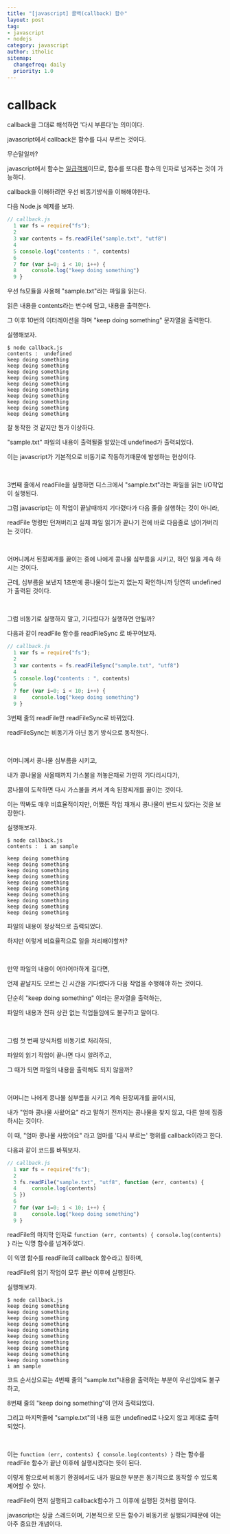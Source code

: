 ```yaml
---
title: "[javascript] 콜백(callback) 함수"
layout: post
tag:
- javascript
- nodejs
category: javascript
author: itholic
sitemap:
  changefreq: daily
  priority: 1.0
---
```


# callback

callback을 그대로 해석하면 '다시 부른다'는 의미이다.

javascript에서 callback은 함수를 다시 부르는 것이다.

무슨말일까?

javascript에서 함수는 <a href="https://itholic.github.io/etc-first-class-citizen/">일급객체</a>이므로, 함수를 또다른 함수의 인자로 넘겨주는 것이 가능하다.

callback을 이해하려면 우선 비동기방식을 이해해야한다.

다음 Node.js 예제를 보자.

```js
// callback.js
  1 var fs = require("fs");
  2
  3 var contents = fs.readFile("sample.txt", "utf8")
  4
  5 console.log("contents : ", contents)
  6
  7 for (var i=0; i < 10; i++) {
  8     console.log("keep doing something")
  9 }
```

우선 fs모듈을 사용해 "sample.txt"라는 파일을 읽는다.

읽은 내용을 contents라는 변수에 담고, 내용을 출력한다.

그 이후 10번의 이터레이션을 하며 "keep doing something" 문자열을 출력한다.

실행해보자.

```
$ node callback.js
contents :  undefined
keep doing something
keep doing something
keep doing something
keep doing something
keep doing something
keep doing something
keep doing something
keep doing something
keep doing something
keep doing something
```

잘 동작한 것 같지만 뭔가 이상하다.

"sample.txt" 파일의 내용이 출력될줄 알았는데 undefined가 출력되었다.

이는 javascript가 기본적으로 비동기로 작동하기때문에 발생하는 현상이다.

<br/>

3번째 줄에서 readFile을 실행하면 디스크에서 "sample.txt"라는 파일을 읽는 I/O작업이 실행된다.

그럼 javascript는 이 작업이 끝날때까지 기다렸다가 다음 줄을 실행하는 것이 아니라,

readFile 명령만 던져버리고 실제 파일 읽기가 끝나기 전에 바로 다음줄로 넘어가버리는 것이다.

<br/>

어머니께서 된장찌개를 끓이는 중에 나에게 콩나물 심부름을 시키고, 하던 일을 계속 하시는 것이다.

근데, 심부름을 보낸지 1초만에 콩나물이 있는지 없는지 확인하니까 당연히 undefined가 출력된 것이다.

<br/>

그럼 비동기로 실행하지 말고, 기다렸다가 실행하면 안될까?

다음과 같이 readFile 함수를 readFileSync 로 바꾸어보자.

```js
// callback.js
  1 var fs = require("fs");
  2
  3 var contents = fs.readFileSync("sample.txt", "utf8")
  4
  5 console.log("contents : ", contents)
  6
  7 for (var i=0; i < 10; i++) {
  8     console.log("keep doing something")
  9 }
```

3번째 줄의 readFile만 readFileSync로 바뀌었다.

readFileSync는 비동기가 아닌 동기 방식으로 동작한다.

<br/>

어머니께서 콩나물 심부름을 시키고, 

내가 콩나물을 사올때까지 가스불을 꺼놓은채로 가만히 기다리시다가, 

콩나물이 도착하면 다시 가스불을 켜서 계속 된장찌개를 끓이는 것이다.

이는 딱봐도 매우 비효율적이지만, 어쨌든 작업 재개시 콩나물이 반드시 있다는 것을 보장한다.

실행해보자.

```
$ node callback.js
contents :  i am sample

keep doing something
keep doing something
keep doing something
keep doing something
keep doing something
keep doing something
keep doing something
keep doing something
keep doing something
keep doing something
```

파일의 내용이 정상적으로 출력되었다.

하지만 이렇게 비효율적으로 일을 처리해야할까?

<br/>

만약 파일의 내용이 어마어마하게 길다면, 

언제 끝날지도 모르는 긴 시간을 기다렸다가 다음 작업을 수행해야 하는 것이다.

단순히 "keep doing something" 이라는 문자열을 출력하는, 

파일의 내용과 전혀 상관 없는 작업들임에도 불구하고 말이다.

<br/>

그럼 첫 번째 방식처럼 비동기로 처리하되, 

파일의 읽기 작업이 끝나면 다시 알려주고,

그 때가 되면 파일의 내용을 출력해도 되지 않을까?

<br/>

어머니는 나에게 콩나물 심부름을 시키고 계속 된장찌개를 끓이시되,

내가 "엄마 콩나물 사왔어요" 라고 말하기 전까지는 콩나물을 찾지 않고, 다른 일에 집중하시는 것이다.

이 때, "엄마 콩나물 사왔어요" 라고 엄마를 '다시 부르는' 행위를 callback이라고 한다.

다음과 같이 코드를 바꿔보자.

```js
// callback.js
  1 var fs = require("fs");
  2
  3 fs.readFile("sample.txt", "utf8", function (err, contents) {
  4     console.log(contents)
  5 })
  6
  7 for (var i=0; i < 10; i++) {
  8     console.log("keep doing something")
  9 }
```

readFile의 마지막 인자로 `function (err, contents) { console.log(contents) }` 라는 익명 함수를 넘겨주었다.

이 익명 함수를 readFile의 callback 함수라고 칭하며,

readFile의 읽기 작업이 모두 끝난 이후에 실행된다.

실행해보자.

```
$ node callback.js
keep doing something
keep doing something
keep doing something
keep doing something
keep doing something
keep doing something
keep doing something
keep doing something
keep doing something
keep doing something
i am sample

```

코드 순서상으로는 4번쨰 줄의 "sample.txt"내용을 출력하는 부분이 우선임에도 불구하고,

8번쨰 줄의 "keep doing something"이 먼저 출력되었다.

그리고 마지막줄에 "sample.txt"의 내용 또한 undefined로 나오지 않고 제대로 출력되었다.

<br/>

이는 `function (err, contents) { console.log(contents) }` 라는 함수를 readFile 함수가 끝난 이후에 실행시켰다는 뜻이 된다.

이렇게 함으로써 비동기 환경에서도 내가 필요한 부분은 동기적으로 동작할 수 있도록 제어할 수 있다.

readFile이 먼저 실행되고 callback함수가 그 이후에 실행된 것처럼 말이다.

javascript는 싱글 스레드이며, 기본적으로 모든 함수가 비동기로 실행되기때문에 이는 아주 중요한 개념이다.

